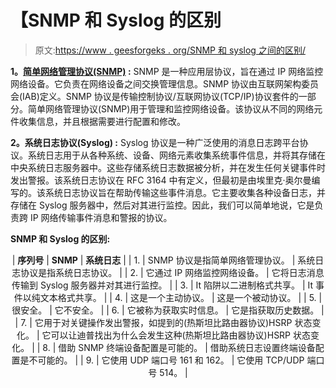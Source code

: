 # 【SNMP 和 Syslog 的区别

> 原文:[https://www . geesforgeks . org/SNMP 和 syslog 之间的区别/](https://www.geeksforgeeks.org/difference-between-snmp-and-syslog/)

**1。[简单网络管理协议(SNMP)](https://www.geeksforgeeks.org/simple-network-management-protocol-snmp/) :**
SNMP 是一种应用层协议，旨在通过 IP 网络监控网络设备。它负责在网络设备之间交换管理信息。SNMP 协议由互联网架构委员会(IAB)定义。SNMP 协议是传输控制协议/互联网协议(TCP/IP)协议套件的一部分。简单网络管理协议(SNMP)用于管理和监控网络设备。该协议从不同的网络元件收集信息，并且根据需要进行配置和修改。

**2。系统日志协议(Syslog) :**
Syslog 协议是一种广泛使用的消息日志跨平台协议。系统日志用于从各种系统、设备、网络元素收集系统事件信息，并将其存储在中央系统日志服务器中。这些存储系统日志数据被分析，并在发生任何关键事件时发出警报。该系统日志协议在 RFC 3164 中有定义，但最初是由埃里克·奥尔曼编写的。该系统日志协议旨在帮助传输这些事件消息。它主要收集各种设备日志，并存储在 Syslog 服务器中，然后对其进行监控。因此，我们可以简单地说，它是负责跨 IP 网络传输事件消息和警报的协议。

**SNMP 和 Syslog 的区别:**

<center>

| **序列号** | **SNMP** | **系统日志** |
| 1. | SNMP 协议是指简单网络管理协议。 | 系统日志协议是指系统日志协议。 |
| 2. | 它通过 IP 网络监控网络设备。 | 它将日志消息传输到 Syslog 服务器并对其进行监控。 |
| 3. | It 陷阱以二进制格式共享。 | It 事件以纯文本格式共享。 |
| 4. | 这是一个主动协议。 | 这是一个被动协议。 |
| 5. | 很安全。 | 它不安全。 |
| 6. | 它被称为获取实时信息。 | 它是指获取历史数据。 |
| 7. | 它用于对关键操作发出警报，如提到的(热斯坦比路由器协议)HSRP 状态变化。 | 它可以让迪普找出为什么会发生这种(热斯坦比路由器协议)HSRP 状态变化。 |
| 8. | 借助 SNMP 终端设备配置是可能的。 | 借助系统日志设置终端设备配置是不可能的。 |
| 9. | 它使用 UDP 端口号 161 和 162。 | 它使用 TCP/UDP 端口号 514。 |

</center>